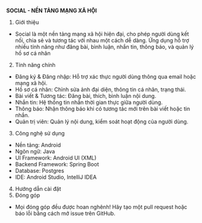 **SOCIAL - NỀN TẢNG MẠNG XÃ HỘI**
1. Giới thiệu
- Social là một nền tảng mạng xã hội hiện đại, cho phép người dùng kết nối, chia sẻ và tương tác với nhau một cách dễ dàng. Ứng dụng hỗ trợ nhiều tính năng như đăng bài, bình luận, nhắn tin, thông báo, và quản lý hồ sơ cá nhân
2. Tính năng chính
- Đăng ký & Đăng nhập: Hỗ trợ xác thực người dùng thông qua email hoặc mạng xã hội.
- Hồ sơ cá nhân: Chỉnh sửa ảnh đại diện, thông tin cá nhân, trạng thái.
- Bài viết & Tương tác: Đăng bài, thích, bình luận nội dung.
- Nhắn tin: Hệ thống tin nhắn thời gian thực giữa người dùng.
- Thông báo: Nhận thông báo khi có tương tác mới trên bài viết hoặc tin nhắn.
- Quản trị viên: Quản lý nội dung, kiểm soát hoạt động của người dùng.
3. Công nghệ sử dụng
- Nền tảng: Android
- Ngôn ngữ: Java
- UI Framework: Android UI (XML)
- Backend Framework: Spring Boot
- Database: Postgres
- IDE: Android Studio, IntelliJ IDEA
4. Hướng dẫn cài đặt
5. Đóng góp
- Mọi đóng góp đều được hoan nghênh! Hãy tạo một pull request hoặc báo lỗi bằng cách mở issue trên GitHub.
